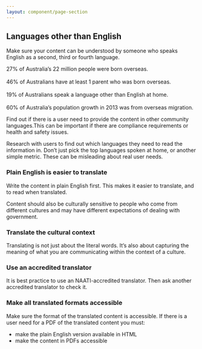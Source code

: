 ```yaml
---
layout: component/page-section
---
```


<h2 id="section5" class="au-display-xl">
  Languages other than English
</h2>


Make sure your content can be understood by someone who speaks English as a second, third or fourth language.

<p class="au-callout">

27% of Australia’s 22 million people were born overseas.  
<br>
46% of Australians have at least 1 parent who was born overseas.  
<br>
19% of Australians speak a language other than English at home.  
<br>
60% of Australia’s population growth in 2013 was from overseas migration.  
</p>

Find out if there is a user need to provide the content in other community languages.This can be important if there are compliance requirements or health and safety issues.

Research with users to find out which languages they need to read the information in. Don’t just pick the top languages spoken at home, or another simple metric. These can be misleading about real user needs.

### Plain English is easier to translate

Write the content in plain English first. This makes it easier to translate, and to read when translated.

Content should also be culturally sensitive to people who come from different cultures and may have different expectations of dealing with government.

### Translate the cultural context

Translating is not just about the literal words. It’s also about capturing the meaning of what you are communicating within the context of a culture.

### Use an accredited translator

It is best practice to use an NAATI-accredited translator. Then ask another accredited translator to check it.

### Make all translated formats accessible

Make sure the format of the translated content is accessible.
If there is a user need for a PDF of the translated content you must:
- make the plain English version available in HTML
- make the content in PDFs accessible